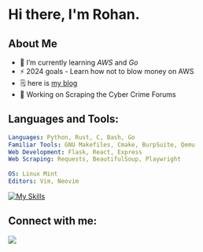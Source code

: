 
# Hi there, I'm Rohan.

## About Me 

- 🌱 I’m currently learning *AWS* and *Go*
- ⚡ 2024 goals - Learn how not to blow money on AWS
- 🗒️ here is [my blog](https://snowkluster.github.io/)
- 💾 Working on Scraping the Cyber Crime Forums 

## Languages and Tools:
```yaml
Languages: Python, Rust, C, Bash, Go 
Familiar Tools: GNU Makefiles, Cmake, BurpSuite, Qemu
Web Development: Flask, React, Express
Web Scraping: Requests, BeautifulSoup, Playwright 
  
OS: Linux Mint
Editors: Vim, Neovim
```
[![My Skills](https://skillicons.dev/icons?i=ts,express,fastapi,docker,nodejs,bash,c,rust,linux,python,go,git)](https://skillicons.dev)


<h2 align="left">Connect with me:</h2>
<p align="left">
   <a href="https://www.linkedin.com/in/rohan-kaushik1/">
      <img src="https://skillicons.dev/icons?i=linkedin" />
   </a>
</p>

<!---
snow-kluster/snow-kluster is a ✨ special ✨ repository because its `README.md` (this file) appears on your GitHub profile.
You can click the Preview link to take a look at your changes.
--->
